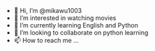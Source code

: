 - 👋 Hi, I’m @mikawu1003
- 👀 I’m interested in watching movies
- 🌱 I’m currently learning English and Python
- 💞️ I’m looking to collaborate on python learning
- 📫 How to reach me ...

<!---
mikawu1003/mikawu1003 is a ✨ special ✨ repository because its `README.md` (this file) appears on your GitHub profile.
You can click the Preview link to take a look at your changes.
--->
